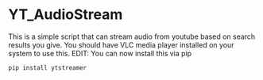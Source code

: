 # YT_AudioStream
This is a simple script that can stream audio from youtube based on search results you give.
You should have VLC media player installed on your system to use this.
EDIT: You can now install this via pip

```pip install ytstreamer```

